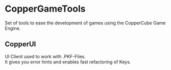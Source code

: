 # CopperGameTools

Set of tools to ease the development of games using the CopperCube Game Engine.

## CopperUI
 
UI Client used to work with .PKF-Files.
<br />
It gives you error hints and enables fast refactoring of Keys.
